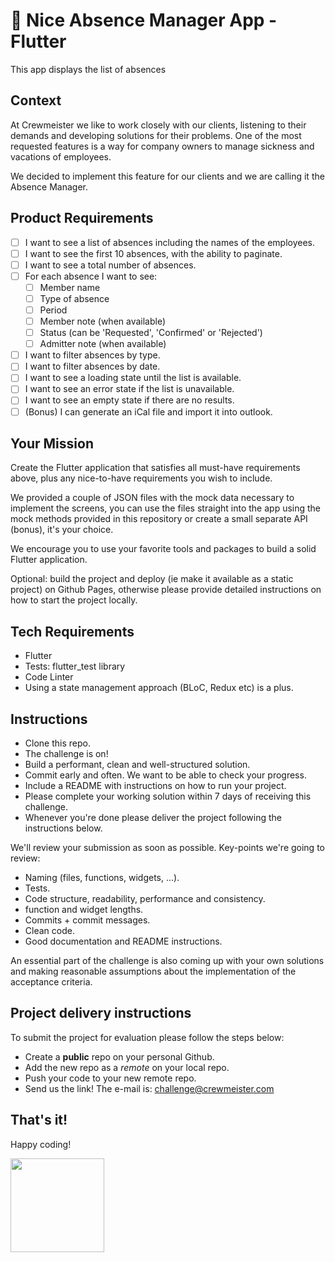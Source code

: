 # 🚀 Nice Absence Manager App - Flutter
This app displays the list of absences
## Context

At Crewmeister we like to work closely with our clients, listening to their demands and developing solutions for their problems. One of the most requested features is a way for company owners to manage sickness and vacations of employees.

We decided to implement this feature for our clients and we are calling it the Absence Manager.

## Product Requirements

- [ ] I want to see a list of absences including the names of the employees.
- [ ] I want to see the first 10 absences, with the ability to paginate.
- [ ] I want to see a total number of absences.
- [ ] For each absence I want to see:
  - [ ] Member name
  - [ ] Type of absence
  - [ ] Period
  - [ ] Member note (when available)
  - [ ] Status (can be 'Requested', 'Confirmed' or 'Rejected')
  - [ ] Admitter note (when available)
- [ ] I want to filter absences by type.
- [ ] I want to filter absences by date.
- [ ] I want to see a loading state until the list is available.
- [ ] I want to see an error state if the list is unavailable.
- [ ] I want to see an empty state if there are no results.
- [ ] (Bonus) I can generate an iCal file and import it into outlook.

## Your Mission

Create the Flutter application that satisfies all must-have requirements above, plus any nice-to-have requirements you wish to include.

We provided a couple of JSON files with the mock data necessary to implement the screens, you can use the files straight into the app using the mock methods provided in this repository or create a small separate API (bonus), it's your choice.

We encourage you to use your favorite tools and packages to build a solid Flutter application.

Optional: build the project and deploy (ie make it available as a static project) on Github Pages, otherwise please provide detailed instructions on how to start the project locally.

## Tech Requirements

- Flutter
- Tests: flutter_test library
- Code Linter
- Using a state management approach (BLoC, Redux etc) is a plus.

## Instructions

- Clone this repo.
- The challenge is on!
- Build a performant, clean and well-structured solution.
- Commit early and often. We want to be able to check your progress.
- Include a README with instructions on how to run your project.
- Please complete your working solution within 7 days of receiving this challenge.
- Whenever you're done please deliver the project following the instructions below.

We'll review your submission as soon as possible. Key-points we're going to review:

- Naming (files, functions, widgets, ...).
- Tests.
- Code structure, readability, performance and consistency.
- function and widget lengths.
- Commits + commit messages.
- Clean code.
- Good documentation and README instructions.

An essential part of the challenge is also coming up with your own solutions and making reasonable assumptions about the implementation of the acceptance criteria.

## Project delivery instructions

To submit the project for evaluation please follow the steps below:

- Create a **public** repo on your personal Github.
- Add the new repo as a _remote_ on your local repo.
- Push your code to your new remote repo.
- Send us the link! The e-mail is: challenge@crewmeister.com

## That's it!

Happy coding!

<img src="https://user-images.githubusercontent.com/5693916/30273942-84252588-96fb-11e7-9420-5516b92cb1f7.gif" data-canonical-src="https://user-images.githubusercontent.com/5693916/30273942-84252588-96fb-11e7-9420-5516b92cb1f7.gif" width="150" height="150" />
